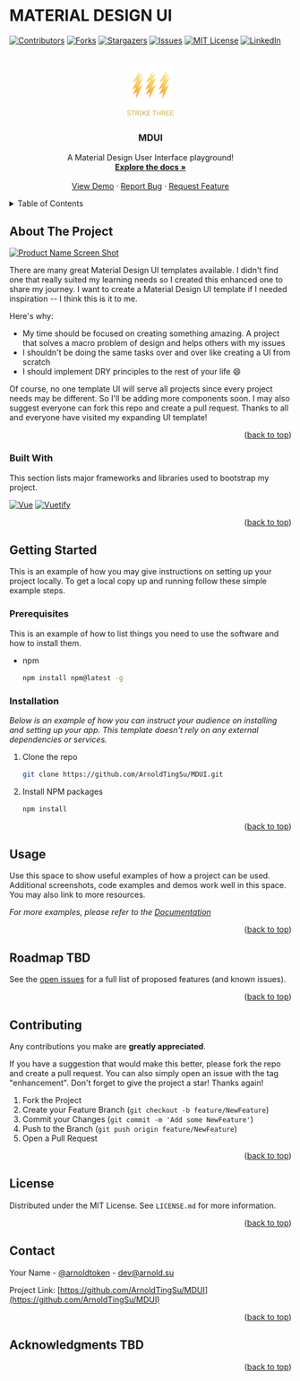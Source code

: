 # MATERIAL DESIGN UI

<!-- Improved compatibility of back to top link: See: https://github.com/arnoldtingsu/MDUI/ -->

<a name="readme-top"></a>

<!--
*** Thanks for checking out the MDUI. If you have a suggestion
*** that would make this better, please fork the repo and create a pull request
*** or simply open an issue with the tag "enhancement".
*** Don't forget to give the project a star!
*** Thanks again! Now go create something AMAZING! :D
-->

<!-- PROJECT SHIELDS -->
<!--
*** I'm using markdown "reference style" links for readability.
*** Reference links are enclosed in brackets [ ] instead of parentheses ( ).
*** See the bottom of this document for the declaration of the reference variables
*** for contributors-url, forks-url, etc. This is an optional, concise syntax you may use.
*** https://www.markdownguide.org/basic-syntax/#reference-style-links
-->

[![Contributors][contributors-shield]][contributors-url]
[![Forks][forks-shield]][forks-url]
[![Stargazers][stars-shield]][stars-url]
[![Issues][issues-shield]][issues-url]
[![MIT License][license-shield]][license-url]
[![LinkedIn][linkedin-shield]][linkedin-url]

<!-- PROJECT LOGO -->
<br />
<div align="center">
  <a href="https://github.com/arnoldtingsu/MDUI">
    <div>
    <img src="vuetify-dashboard\imges\logo.png" alt="Logo" width="80" height="80">
    </div>
    <img src="vuetify-dashboard/imges/s3typeface.png" alt="Strike Three" width="90" >
  </a>

  <h3 align="center">MDUI</h3>

  <p align="center">
    A Material Design User Interface playground!
    <br />
    <a href="https://github.com/arnoldtingsu/MDUI"><strong>Explore the docs »</strong></a>
    <br />
    <br />
    <a href="https://github.com/arnoldtingsu/MDUI">View Demo</a>
    ·
    <a href="https://github.com/arnoldtingsu/MDUI/issues">Report Bug</a>
    ·
    <a href="https://github.com/arnoldtingsu/MDUI/issues">Request Feature</a>
  </p>
</div>

<!-- TABLE OF CONTENTS -->
<details>
  <summary>Table of Contents</summary>
  <ol>
    <li>
      <a href="#about-the-project">About The Project</a>
      <ul>
        <li><a href="#built-with">Built With</a></li>
      </ul>
    </li>
    <li>
      <a href="#getting-started">Getting Started</a>
      <ul>
        <li><a href="#prerequisites">Prerequisites</a></li>
        <li><a href="#installation">Installation</a></li>
      </ul>
    </li>
    <li><a href="#usage">Usage</a></li>
    <li><a href="#roadmap">Roadmap</a></li>
    <li><a href="#contributing">Contributing</a></li>
    <li><a href="#license">License</a></li>
    <li><a href="#contact">Contact</a></li>
    <li><a href="#acknowledgments">Acknowledgments</a></li>
  </ol>
</details>

<!-- ABOUT THE PROJECT -->

## About The Project

[![Product Name Screen Shot][product-screenshot]](https://example.com)

There are many great Material Design UI templates available. I didn't find one that really suited my learning needs so I created this enhanced one to share my journey. I want to create a Material Design UI template if I needed inspiration -- I think this is it to me.

Here's why:

- My time should be focused on creating something amazing. A project that solves a macro problem of design and helps others with my issues
- I shouldn't be doing the same tasks over and over like creating a UI from scratch
- I should implement DRY principles to the rest of your life :smile:

Of course, no one template UI will serve all projects since every project needs may be different. So I'll be adding more components soon. I may also suggest everyone can fork this repo and create a pull request. Thanks to all and everyone have visited my expanding UI template!

<p align="right">(<a href="#readme-top">back to top</a>)</p>

### Built With

This section lists major frameworks and libraries used to bootstrap my project.

[![Vue][Vue.js]][Vue-url]
[![Vuetify][Vuetify]][Vue-url]

<p align="right">(<a href="#readme-top">back to top</a>)</p>

<!-- GETTING STARTED -->

## Getting Started

This is an example of how you may give instructions on setting up your project locally.
To get a local copy up and running follow these simple example steps.

### Prerequisites

This is an example of how to list things you need to use the software and how to install them.

- npm
  ```sh
  npm install npm@latest -g
  ```

### Installation

_Below is an example of how you can instruct your audience on installing and setting up your app. This template doesn't rely on any external dependencies or services._

1. Clone the repo
   ```sh
   git clone https://github.com/ArnoldTingSu/MDUI.git
   ```
2. Install NPM packages
   ```sh
   npm install
   ```

<p align="right">(<a href="#readme-top">back to top</a>)</p>

<!-- USAGE EXAMPLES -->

## Usage

Use this space to show useful examples of how a project can be used. Additional screenshots, code examples and demos work well in this space. You may also link to more resources.

_For more examples, please refer to the [Documentation](https://example.com)_

<p align="right">(<a href="#readme-top">back to top</a>)</p>

<!-- ROADMAP -->

## Roadmap TBD

<!-- - [x] Add Changelog
- [x] Add back to top links
- [ ] Add Additional Templates w/ Examples
- [ ] Add "components" document to easily copy & paste sections of the readme
- [ ] Multi-language Support
  - [ ] Chinese
  - [ ] Spanish -->

See the [open issues](https://github.com/arnoldtingsu/MDUI/issues) for a full list of proposed features (and known issues).

<p align="right">(<a href="#readme-top">back to top</a>)</p>

<!-- CONTRIBUTING -->

## Contributing

Any contributions you make are **greatly appreciated**.

If you have a suggestion that would make this better, please fork the repo and create a pull request. You can also simply open an issue with the tag "enhancement".
Don't forget to give the project a star! Thanks again!

1. Fork the Project
2. Create your Feature Branch (`git checkout -b feature/NewFeature`)
3. Commit your Changes (`git commit -m 'Add some NewFeature'`)
4. Push to the Branch (`git push origin feature/NewFeature`)
5. Open a Pull Request

<p align="right">(<a href="#readme-top">back to top</a>)</p>

<!-- LICENSE -->

## License

Distributed under the MIT License. See `LICENSE.md` for more information.

<p align="right">(<a href="#readme-top">back to top</a>)</p>

<!-- CONTACT -->

## Contact

Your Name - [@arnoldtoken](https://twitter.com/arnoldtoken) - dev@arnold.su

Project Link: [https://github.com/ArnoldTingSu/MDUI](https://github.com/ArnoldTingSu/MDUI)

<p align="right">(<a href="#readme-top">back to top</a>)</p>

<!-- ACKNOWLEDGMENTS -->

## Acknowledgments TBD

<p align="right">(<a href="#readme-top">back to top</a>)</p>

<!-- MARKDOWN LINKS & IMAGES -->
<!-- https://www.markdownguide.org/basic-syntax/#reference-style-links -->

[contributors-shield]: https://img.shields.io/github/contributors/arnoldtingsu/MDUI.svg?style=for-the-badge
[contributors-url]: https://github.com/arnoldtingsu/MDUI/graphs/contributors
[forks-shield]: https://img.shields.io/github/forks/arnoldtingsu/MDUI.svg?style=for-the-badge
[forks-url]: https://github.com/arnoldtingsu/MDUI/network/members
[stars-shield]: https://img.shields.io/github/stars/arnoldtingsu/MDUI.svg?style=for-the-badge
[stars-url]: https://github.com/arnoldtingsu/MDUI/stargazers
[issues-shield]: https://img.shields.io/github/issues/arnoldtingsu/MDUI.svg?style=for-the-badge
[issues-url]: https://github.com/arnoldtingsu/MDUI/issues
[license-shield]: https://img.shields.io/github/license/arnoldtingsu/MDUI.svg?style=for-the-badge
[license-url]: https://github.com/arnoldtingsu/MDUI/blob/master/LICENSE
[linkedin-shield]: https://img.shields.io/badge/-LinkedIn-black.svg?style=for-the-badge&logo=linkedin&colorB=555
[linkedin-url]: https://linkedin.com/in/arnoldsu
[product-screenshot]: images/screenshot.png
[Next.js]: https://img.shields.io/badge/next.js-000000?style=for-the-badge&logo=nextdotjs&logoColor=white
[Next-url]: https://nextjs.org/
[React.js]: https://img.shields.io/badge/React-20232A?style=for-the-badge&logo=react&logoColor=61DAFB
[React-url]: https://reactjs.org/
[Vue.js]: https://www.vectorlogo.zone/logos/vuejs/vuejs-ar21.png
[Vue-url]: https://vuejs.org/
[Angular.io]: https://img.shields.io/badge/Angular-DD0031?style=for-the-badge&logo=angular&logoColor=white
[Angular-url]: https://angular.io/
[Svelte.dev]: https://img.shields.io/badge/Svelte-4A4A55?style=for-the-badge&logo=svelte&logoColor=FF3E00
[Svelte-url]: https://svelte.dev/
[Laravel.com]: https://img.shields.io/badge/Laravel-FF2D20?style=for-the-badge&logo=laravel&logoColor=white
[Laravel-url]: https://laravel.com
[Bootstrap.com]: https://img.shields.io/badge/Bootstrap-563D7C?style=for-the-badge&logo=bootstrap&logoColor=white
[Bootstrap-url]: https://getbootstrap.com
[JQuery.com]: https://img.shields.io/badge/jQuery-0769AD?style=for-the-badge&logo=jquery&logoColor=white
[JQuery-url]: https://jquery.com
[Vuetify]: https://cdn.vuetifyjs.com/docs/images/brand-kit/v-text-logo-light.svg
[Vuetify-url]: https://vuetifyjs.com/
